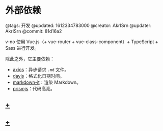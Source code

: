 # 外部依赖

@tags: 开发
@updated: 1612334783000
@creator: AkrISrn
@updater: AkrISrn
@commit: 81d16a2

v-no 使用 Vue.js（+ vue-router + vue-class-component）+ TypeScript + Sass 进行开发。

除此之外，它主要依赖：

- [axios](https://github.com/axios/axios)：异步请求 `.md` 文件。
- [dayjs](https://github.com/iamkun/dayjs)：格式化日期时间。
- [markdown-it](https://github.com/markdown-it/markdown-it)：渲染 Markdown。
- [prismjs](https://github.com/PrismJS/prism)：代码高亮。

## [+](/zh/docs/markdown-it.md)

## [+](/zh/docs/prismjs.md)
